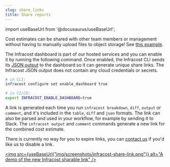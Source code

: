 ```yaml
---
slug: share_links
title: Share reports
---
```


import useBaseUrl from '@docusaurus/useBaseUrl';

Cost estimates can be shared with other team members or management without having to manually upload files to object storage! See [this example](https://dashboard.infracost.io/share/deaczrvclzv9z8yf76dex0t4dpxx9buj).

The Infracost dashboard is part of our hosted services and you can enable it by running the following command. Once enabled, the Infracost CLI sends its [JSON output](/docs/features/cli_commands/#examples) to the dashboard so it can generate unique share links. The Infracost JSON output does not contain any cloud credentials or secrets.

```sh
# in CLI:
infracost configure set enable_dashboard true

# in CI/CD:
export INFRACOST_ENABLE_DASHBOARD=true
```

A link is generated each time you run `infracost breakdown`, `diff`, `output` or `comment`, and it's included in the `table`, `diff` and `json` formats. The link can also be parsed and used in your workflow, for example by sending it to Slack. The `infracost output` and `comment` commands generate a new link for the combined cost estimate.

There is currently no way for you to expire links, you can [contact us](/docs/support) if you'd like us to disable a link.

[<img src={useBaseUrl("img/screenshots/infracost-share-link.png")} alt="A demo of the new Infracost sharable link" />](https://dashboard.infracost.io/share/deaczrvclzv9z8yf76dex0t4dpxx9buj)
